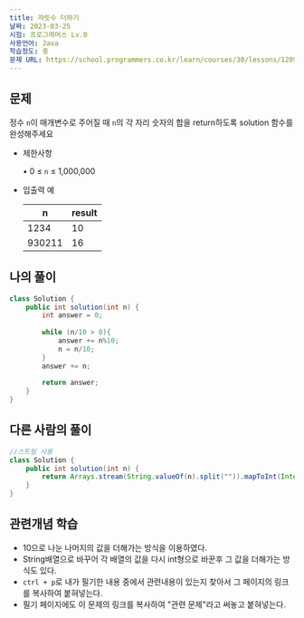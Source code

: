 ```yaml
---
title: 자릿수 더하기
날짜: 2023-03-25
시험: 프로그래머스 Lv.0
사용언어: Java
학습정도: 중
문제 URL: https://school.programmers.co.kr/learn/courses/30/lessons/120906
---
```


## 문제

정수 `n`이 매개변수로 주어질 때 `n`의 각 자리 숫자의 합을 return하도록 solution 함수를 완성해주세요

- 제한사항
    
    • 0 ≤ `n` ≤ 1,000,000
    
- 입출력 예
    
    
    | n | result |
    | --- | --- |
    | 1234 | 10 |
    | 930211 | 16 |

## 나의 풀이

```java
class Solution {
    public int solution(int n) {
        int answer = 0;
        
        while (n/10 > 0){
            answer += n%10;
            n = n/10;
        }
        answer += n;
        
        return answer;
    }
}
```

## 다른 사람의 풀이

```java
//스트림 사용
class Solution {
    public int solution(int n) {
        return Arrays.stream(String.valueOf(n).split("")).mapToInt(Integer::parseInt).sum();
    }
}
```

## 관련개념 학습

- 10으로 나눈 나머지의 값을 더해가는 방식을 이용하였다.
- String배열으로 바꾸어 각 배열의 값을 다시 int형으로 바꾼후 그 값을 더해가는 방식도 있다.
- `ctrl + p`로 내가 필기한 내용 중에서 관련내용이 있는지 찾아서 그 페이지의 링크를 복사하여 붙혀넣는다.
- 필기 페이지에도 이 문제의 링크를 복사하여 "관련 문제"라고 써놓고 붙혀넣는다.